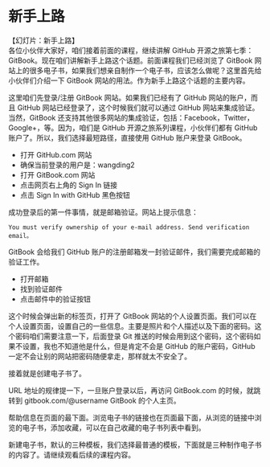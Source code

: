 # 新手上路

【幻灯片：新手上路】  
各位小伙伴大家好，咱们接着前面的课程，继续讲解 GitHub 开源之旅第七季：GitBook。现在咱们讲解新手上路这个话题。前面课程我们已经浏览了 GitBook 网站上的很多电子书，如果我们想亲自制作一个电子书，应该怎么做呢？这里首先给小伙伴们介绍一下 GitBook 网站的用法。作为新手上路这个话题的主要内容。

这里咱们先登录/注册 GitBook 网站。如果我们已经有了 GitHub 网站的账户，而且 GitHub 网站已经登录了，这个时候我们就可以通过 GitHub 网站来集成验证。当然，GitBook 还支持其他很多网站的集成验证，包括：Facebook，Twitter，Google+，等。因为，咱们是 GitHub 开源之旅系列课程，小伙伴们都有 GitHub 账户了。所以，我们选择最短路径，直接使用 GitHub 账户来登录 GitBook。

- 打开 GitHub.com 网站  
- 确保当前登录的用户是：wangding2  
- 打开 GitBook.com 网站  
- 点击网页右上角的 Sign In 链接  
- 点击 Sign In with GitHub 黑色按钮  

成功登录后的第一件事情，就是邮箱验证。网站上提示信息：

```
You must verify ownership of your e-mail address. Send verification email。
```

GitBook 会给我们 GitHub 账户的注册邮箱发一封验证邮件，我们需要完成邮箱的验证工作。

- 打开邮箱
- 找到验证邮件
- 点击邮件中的验证按钮

这个时候会弹出新的标签页，打开了 GitBook 网站的个人设置页面。我们可以在个人设置页面，设置自己的一些信息。主要是照片和个人描述以及下面的密码。这个密码咱们需要注意一下，后面登录 Git 推送的时候会用到这个密码，这个密码如果不设置，我也不知道他是什么，但是肯定不会是 GitHub 的账户密码，GitHub 一定不会让别的网站把密码随便拿走，那样就太不安全了。

接着就是创建电子书了。

URL 地址的规律提一下，一旦账户登录以后，再访问 GitBook.com 的时候，就跳转到 gitbook.com/@username GitBook 的个人主页。

帮助信息在页面的最下面。浏览电子书的链接也在页面最下面，从浏览的链接中浏览的电子书，添加收藏，可以在自己收藏的电子书列表中看到。

新建电子书，默认的三种模板，我们选择最普通的模板，下面就是三种制作电子书的内容了。请继续观看后续的课程内容。